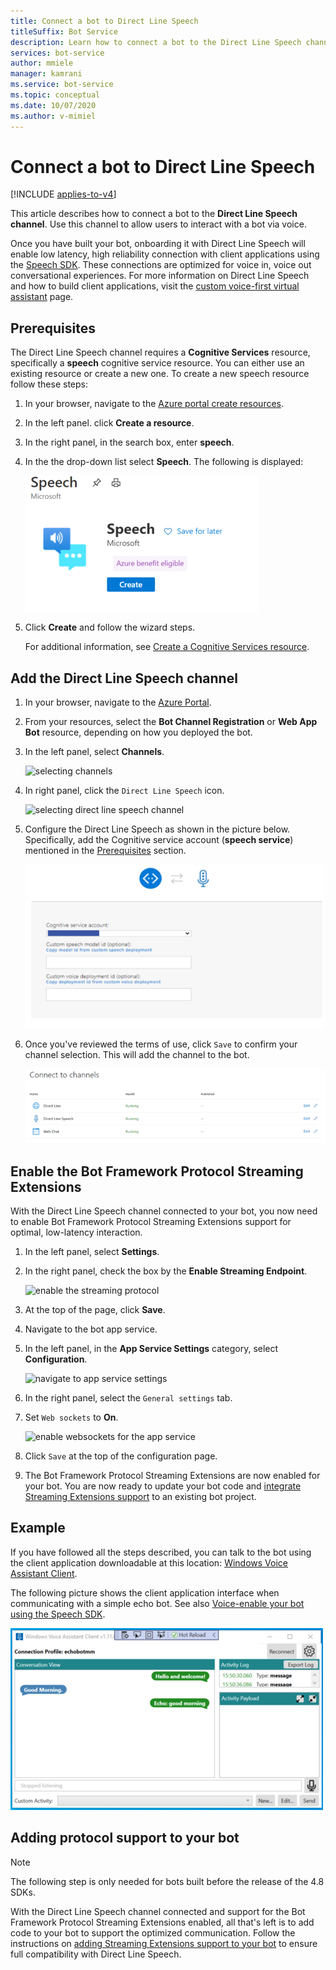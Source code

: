 ```yaml
---
title: Connect a bot to Direct Line Speech
titleSuffix: Bot Service
description: Learn how to connect a bot to the Direct Line Speech channel for user's voice interaction with high reliability and low latency.
services: bot-service
author: mmiele
manager: kamrani
ms.service: bot-service
ms.topic: conceptual
ms.date: 10/07/2020
ms.author: v-mimiel
---
```


# Connect a bot to Direct Line Speech

[!INCLUDE [applies-to-v4](includes/applies-to-v4-current.md)]

This article describes how to connect a bot to the **Direct Line Speech channel**. Use this channel to allow users to interact with a bot via voice.

Once you have built your bot, onboarding it with Direct Line Speech will enable low latency, high reliability connection with client applications using the [Speech SDK](/azure/cognitive-services/speech-service/). These connections are optimized for voice in, voice out conversational experiences. For more information on Direct Line Speech and how to build client applications, visit the [custom voice-first virtual assistant](/azure/cognitive-services/Speech-Service/voice-assistants) page.

## Prerequisites

 The Direct Line Speech channel requires a **Cognitive Services** resource, specifically a **speech** cognitive service resource. You can either use an existing resource or create a new one. To create a new speech resource follow these steps:

1. In your browser, navigate to the [Azure portal create resources](https://ms.portal.azure.com/#create/hub).
1. In the left panel. click **Create a resource**.
1. In the right panel, in the search box, enter **speech**.
1. In the the drop-down list select **Speech**. The following is displayed:

    ![create speech cognitive resource](media/voice-first-virtual-assistants/create-speech-cognitive-resource.PNG "create speech cognitive service")

1. Click **Create** and follow the wizard steps.

    For additional information, see [Create a Cognitive Services resource](https://docs.microsoft.com/azure/cognitive-services/cognitive-services-apis-create-account).

## Add the Direct Line Speech channel

1. In your browser, navigate to the [Azure Portal](https://portal.azure.com).
1. From your resources, select the **Bot Channel Registration** or **Web App Bot** resource, depending on how you deployed the bot.
1. In the left panel, select  **Channels**.

    ![selecting channels](media/voice-first-virtual-assistants/bot-service-channel-directlinespeech-selectchannel.png "selecting channels")

1. In right panel, click the `Direct Line Speech` icon.

    ![selecting direct line speech channel](media/voice-first-virtual-assistants/bot-service-channel-directlinespeech-connectspeechchannel.png "connecting Direct Line Speech")

1. Configure the Direct Line Speech as shown in the picture below. Specifically, add the Cognitive service account (**speech service**) mentioned in the [Prerequisites](#prerequisites) section.

    ![configure direct line speech channel](media/voice-first-virtual-assistants/bot-service-channel-directlinespeech-cognitivesericesaccount-selection.png "selecting Cognitive Services resource")

1. Once you've reviewed the terms of use, click `Save` to confirm your channel selection. This will add the channel to the bot.

    ![saving the enabled of Direct Line Speech channel](media/voice-first-virtual-assistants/bot-service-channel-directlinespeech-added.png "added direct line speech channel")

## Enable the Bot Framework Protocol Streaming Extensions

With the Direct Line Speech channel connected to your bot, you now need to enable Bot Framework Protocol Streaming Extensions support for optimal, low-latency interaction.

1. In the left panel, select **Settings**.
1. In the right panel, check the box by the **Enable Streaming Endpoint**.

    ![enable the streaming protocol](media/voice-first-virtual-assistants/bot-service-channel-directlinespeech-enablestreamingsupport.png "enable streaming extension support")

1. At the top of the page, click **Save**.

1. Navigate to the bot app service.
1. In the left panel, in the **App Service Settings** category, select **Configuration**.

    ![navigate to app service settings](media/voice-first-virtual-assistants/bot-service-channel-directlinespeech-configureappservice.png "configure the app service")

1. In the right panel, select the `General settings` tab.
1. Set `Web sockets` to **On**.

    ![enable websockets for the app service](media/voice-first-virtual-assistants/bot-service-channel-directlinespeech-enablewebsockets.png "enable websockets")

1. Click `Save` at the top of the configuration page.

1. The Bot Framework Protocol Streaming Extensions are now enabled for your bot. You are now ready to update your bot code and [integrate Streaming Extensions support](directline-speech-bot.md) to an existing bot project.

## Example

If you have followed all the steps described, you can talk to the bot using the client application downloadable at this location: [Windows Voice Assistant Client](https://github.com/Azure-Samples/Cognitive-Services-Voice-Assistant/blob/master/clients/csharp-wpf/README.md#windows-voice-assistant-client).

The following picture shows the client application interface when communicating with a simple echo bot. See also [Voice-enable your bot using the Speech SDK](https://docs.microsoft.com/azure/cognitive-services/speech-service/tutorial-voice-enable-your-bot-speech-sdk).

![voice assistant client](media/voice-first-virtual-assistants/voice-assistant-client.png "voice assistant client")

## Adding protocol support to your bot

> [!NOTE]
> The following step is only needed for bots built before the release of the 4.8 SDKs.

With the Direct Line Speech channel connected and support for the Bot Framework Protocol Streaming Extensions enabled, all that's left is to add code to your bot to support the optimized communication. Follow the instructions on [adding Streaming Extensions support to your bot](directline-speech-bot.md) to ensure full compatibility with Direct Line Speech.
